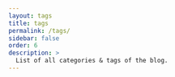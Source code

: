 ```yaml
---
layout: tags
title: tags
permalink: /tags/
sidebar: false
order: 6
description: >
  List of all categories & tags of the blog.
---
```

